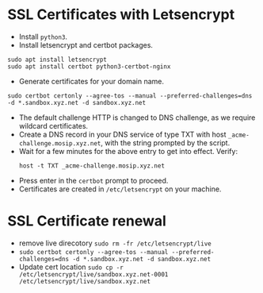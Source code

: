 # SSL Certificates with Letsencrypt

* Install `python3`.
* Install letsencrypt and certbot packages.
```
sudo apt install letsencrypt
sudo apt install certbot python3-certbot-nginx
```
* Generate certificates for your domain name.
```
sudo certbot certonly --agree-tos --manual --preferred-challenges=dns -d *.sandbox.xyz.net -d sandbox.xyz.net
```
   * The default challenge HTTP is changed to DNS challenge, as we require wildcard certificates.
   * Create a DNS record in your DNS service of type TXT with host `_acme-challenge.mosip.xyz.net`, with the string prompted by the script.
  * Wait for a few minutes for the above entry to get into effect. Verify: 
    ```
    host -t TXT _acme-challenge.mosip.xyz.net
    ```
  * Press enter in the `certbot` prompt to proceed.
* Certificates are created in `/etc/letsencrypt` on your machine.


# SSL Certificate renewal
  * remove live direcotory ``` sudo rm -fr /etc/letsencrypt/live ```
  * ``` sudo certbot certonly --agree-tos --manual --preferred-challenges=dns -d *.sandbox.xyz.net -d sandbox.xyz.net ```
  * Update cert location ```sudo cp -r /etc/letsencrypt/live/sandbox.xyz.net-0001 /etc/letsencrypt/live/sandbox.xyz.net ```
